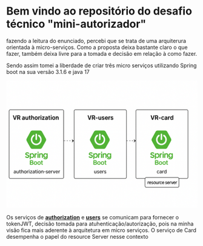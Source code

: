 # Bem vindo ao repositório do desafio técnico "mini-autorizador"

<p>fazendo a leitura do enunciado, percebi que se trata de uma arquiterura orientada à micro-serviços. Como a proposta deixa bastante claro o que fazer, também  deixa livre para a tomada e decisão em relação  à como fazer. </p>
<p>Sendo assim tomei a liberdade de criar três micro serviços utilizando Spring boot na sua versão 3.1.6 e java 17 </p>
<img src="./microservicos.png" >

<p>Os serviços de <a href="https://github.com/renantabares/desafio-vr/tree/develop/vr-authorization-server"><b>authorization</b></a> e <a href="https://github.com/renantabares/desafio-vr/tree/develop/vr-users"><b>users</b></a> se comunicam para fornecer o tokenJWT, decisão tomada para atuhenticação/autorização, pois na minha visão fica mais aderente à arquitetura em micro serviços. O serviço de Card desempenha o papel do resource Server nesse contexto</p>